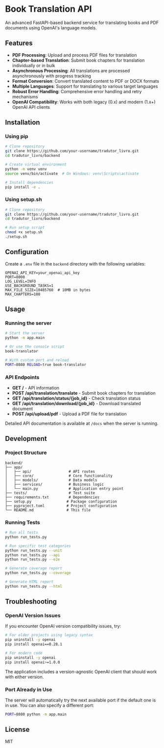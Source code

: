 # Book Translation API

An advanced FastAPI-based backend service for translating books and PDF documents using OpenAI's language models.

## Features

- **PDF Processing**: Upload and process PDF files for translation
- **Chapter-based Translation**: Submit book chapters for translation individually or in bulk
- **Asynchronous Processing**: All translations are processed asynchronously with progress tracking
- **Format Conversion**: Convert translated content to PDF or DOCX formats
- **Multiple Languages**: Support for translating to various target languages
- **Robust Error Handling**: Comprehensive error handling and retry mechanisms
- **OpenAI Compatibility**: Works with both legacy (0.x) and modern (1.x+) OpenAI API clients

## Installation

### Using pip

```bash
# Clone repository
git clone https://github.com/your-username/tradutor_livro.git
cd tradutor_livro/backend

# Create virtual environment
python -m venv venv
source venv/bin/activate  # On Windows: venv\Scripts\activate

# Install dependencies
pip install -e .
```

### Using setup.sh

```bash
# Clone repository
git clone https://github.com/your-username/tradutor_livro.git
cd tradutor_livro/backend

# Run setup script
chmod +x setup.sh
./setup.sh
```

## Configuration

Create a `.env` file in the `backend` directory with the following variables:

```
OPENAI_API_KEY=your_openai_api_key
PORT=8000
LOG_LEVEL=INFO
USE_BACKGROUND_TASKS=1
MAX_FILE_SIZE=10485760  # 10MB in bytes
MAX_CHAPTERS=100
```

## Usage

### Running the server

```bash
# Start the server
python -m app.main

# Or use the console script
book-translator

# With custom port and reload
PORT=8080 RELOAD=true book-translator
```

### API Endpoints

- **GET /** - API information
- **POST /api/translation/translate** - Submit book chapters for translation
- **GET /api/translation/status/{job_id}** - Check translation status
- **GET /api/translation/download/{job_id}** - Download translated document
- **POST /api/upload/pdf** - Upload a PDF file for translation

Detailed API documentation is available at `/docs` when the server is running.

## Development

### Project Structure

```
backend/
├── app/
│   ├── api/                 # API routes
│   ├── core/                # Core functionality
│   ├── models/              # Data models
│   ├── services/            # Business logic
│   └── main.py              # Application entry point
├── tests/                   # Test suite
├── requirements.txt         # Dependencies
├── setup.py                # Package configuration
├── pyproject.toml          # Project configuration
└── README.md               # This file
```

### Running Tests

```bash
# Run all tests
python run_tests.py

# Run specific test categories
python run_tests.py --unit
python run_tests.py --api
python run_tests.py --e2e

# Generate coverage report
python run_tests.py --coverage

# Generate HTML report
python run_tests.py --html
```

## Troubleshooting

### OpenAI Version Issues

If you encounter OpenAI version compatibility issues, try:

```bash
# For older projects using legacy syntax
pip uninstall -y openai
pip install openai==0.28.1

# For modern code
pip uninstall -y openai
pip install openai>=1.0.0
```

The application includes a version-agnostic OpenAI client that should work with either version.

### Port Already in Use

The server will automatically try the next available port if the default one is in use. You can also specify a different port:

```bash
PORT=8080 python -m app.main
```

## License

MIT 